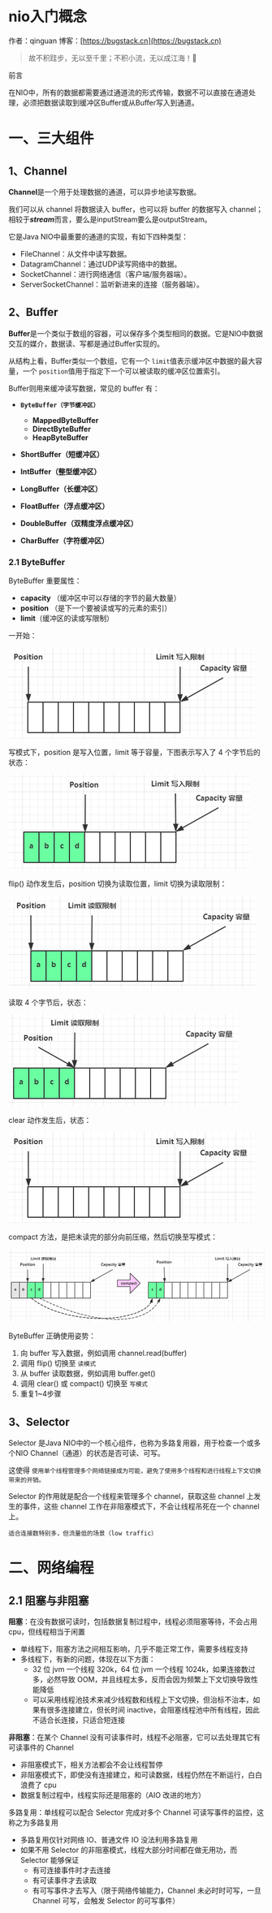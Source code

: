 # nio入门概念

作者：qinguan
博客：[https://bugstack.cn](https://bugstack.cn)

> 故不积跬步，无以至千里；不积小流，无以成江海！🌻

前言

在NIO中，所有的数据都需要通过通道流的形式传输，数据不可以直接在通道处理，必须把数据读取到缓冲区Buffer或从Buffer写入到通道。

# 一、三大组件

## 1、Channel

**Channel**是一个用于处理数据的通道，可以异步地读写数据。

我们可以从 channel 将数据读入 buffer，也可以将 buffer 的数据写入 channel；相较于***stream***而言，要么是inputStream要么是outputStream。

它是Java NIO中最重要的通道的实现，有如下四种类型：

- FileChannel：从文件中读写数据。
- DatagramChannel：通过UDP读写网络中的数据。
- SocketChannel：进行网络通信（客户端/服务器端）。
- ServerSocketChannel：监听新进来的连接（服务器端）。

## 2、Buffer

**Buffer**是一个类似于数组的容器，可以保存多个类型相同的数据。它是NIO中数据交互的媒介，数据读、写都是通过Buffer实现的。

从结构上看，Buffer类似一个数组，它有一个 `limit`值表示缓冲区中数据的最大容量，一个 `position`值用于指定下一个可以被读取的缓冲区位置索引。

Buffer则用来缓冲读写数据，常见的 buffer 有：

* **`ByteBuffer（字节缓冲区）`**

  * **MappedByteBuffer**
  * **DirectByteBuffer**
  * **HeapByteBuffer**
* **ShortBuffer（短缓冲区）**
* **IntBuffer（整型缓冲区）**
* **LongBuffer（长缓冲区）**
* **FloatBuffer（浮点缓冲区）**
* **DoubleBuffer（双精度浮点缓冲区）**
* **CharBuffer（字符缓冲区）**

### 2.1 ByteBuffer

ByteBuffer 重要属性：

* **capacity** （缓冲区中可以存储的字节的最大数量）
* **position** （是下一个要被读或写的元素的索引）
* **limit**（缓冲区的读或写限制）

一开始：

![1700462824126](image/nio入门概念/1700462824126.png)

写模式下，position 是写入位置，limit 等于容量，下图表示写入了 4 个字节后的状态：

![1700463102363](image/nio入门概念/1700463102363.png)

flip() 动作发生后，position 切换为读取位置，limit 切换为读取限制：

![1700463161861](image/nio入门概念/1700463161861.png)

读取 4 个字节后，状态：

![1700463251446](image/nio入门概念/1700463251446.png)

clear 动作发生后，状态：

![1700463283367](image/nio入门概念/1700463283367.png)

compact 方法，是把未读完的部分向前压缩，然后切换至写模式：

![1700463307815](image/nio入门概念/1700463307815.png)

ByteBuffer 正确使用姿势：

1. 向 buffer 写入数据，例如调用 channel.read(buffer)
2. 调用 flip() 切换至 `读模式`
3. 从 buffer 读取数据，例如调用 buffer.get()
4. 调用 clear() 或 compact() 切换至 `写模式`
5. 重复1~4步骤

## 3、Selector

Selector 是Java NIO中的一个核心组件，也称为多路复用器，用于检查一个或多个NIO Channel（通道）的状态是否可读、可写。

这使得 `使用单个线程管理多个网络链接成为可能，避免了使用多个线程和进行线程上下文切换带来的开销。`

Selector 的作用就是配合一个线程来管理多个 channel，获取这些 channel 上发生的事件，这些 channel 工作在非阻塞模式下，不会让线程吊死在一个 channel 上。

`适合连接数特别多，但流量低的场景（low traffic）`

# 二、网络编程

## 2.1 阻塞与非阻塞

**阻塞**：在没有数据可读时，包括数据复制过程中，线程必须阻塞等待，不会占用 cpu，但线程相当于闲置

- 单线程下，阻塞方法之间相互影响，几乎不能正常工作，需要多线程支持
- 多线程下，有新的问题，体现在以下方面：
  - 32 位 jvm 一个线程 320k，64 位 jvm 一个线程 1024k，如果连接数过多，必然导致 OOM，并且线程太多，反而会因为频繁上下文切换导致性能降低
  - 可以采用线程池技术来减少线程数和线程上下文切换，但治标不治本，如果有很多连接建立，但长时间 inactive，会阻塞线程池中所有线程，因此不适合长连接，只适合短连接

**非阻塞**：在某个 Channel 没有可读事件时，线程不必阻塞，它可以去处理其它有可读事件的 Channel

- 非阻塞模式下，相关方法都会不会让线程暂停
- 非阻塞模式下，即使没有连接建立，和可读数据，线程仍然在不断运行，白白浪费了 cpu
- 数据复制过程中，线程实际还是阻塞的（AIO 改进的地方）

多路复用：单线程可以配合 Selector 完成对多个 Channel 可读写事件的监控，这称之为多路复用

- 多路复用仅针对网络 IO、普通文件 IO 没法利用多路复用
- 如果不用 Selector 的非阻塞模式，线程大部分时间都在做无用功，而 Selector 能够保证
  - 有可连接事件时才去连接
  - 有可读事件才去读取
  - 有可写事件才去写入（限于网络传输能力，Channel 未必时时可写，一旦 Channel 可写，会触发 Selector 的可写事件）
